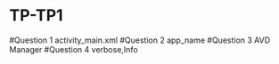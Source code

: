 # TP-TP1
#Question 1 activity_main.xml 
#Question 2 app_name 
#Question 3 AVD Manager 
#Question 4 verbose,Info
